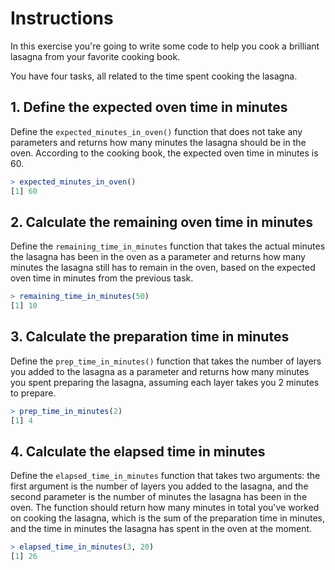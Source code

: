 # Instructions

In this exercise you're going to write some code to help you cook a brilliant lasagna from your favorite cooking book.

You have four tasks, all related to the time spent cooking the lasagna.

## 1. Define the expected oven time in minutes

Define the `expected_minutes_in_oven()` function that does not take any parameters and returns how many minutes the lasagna should be in the oven. According to the cooking book, the expected oven time in minutes is 60.

```r
> expected_minutes_in_oven()
[1] 60
```

## 2. Calculate the remaining oven time in minutes

Define the `remaining_time_in_minutes` function that takes the actual minutes the lasagna has been in the oven as a parameter and returns how many minutes the lasagna still has to remain in the oven, based on the expected oven time in minutes from the previous task.

```r
> remaining_time_in_minutes(50)
[1] 10
```

## 3. Calculate the preparation time in minutes

Define the `prep_time_in_minutes()` function that takes the number of layers you added to the lasagna as a parameter and returns how many minutes you spent preparing the lasagna, assuming each layer takes you 2 minutes to prepare.

```r
> prep_time_in_minutes(2)
[1] 4
```

## 4. Calculate the elapsed time in minutes

Define the `elapsed_time_in_minutes` function that takes two arguments: the first argument is the number of layers you added to the lasagna, and the second parameter is the number of minutes the lasagna has been in the oven. The function should return how many minutes in total you've worked on cooking the lasagna, which is the sum of the preparation time in minutes, and the time in minutes the lasagna has spent in the oven at the moment.

```r
> elapsed_time_in_minutes(3, 20)
[1] 26
```